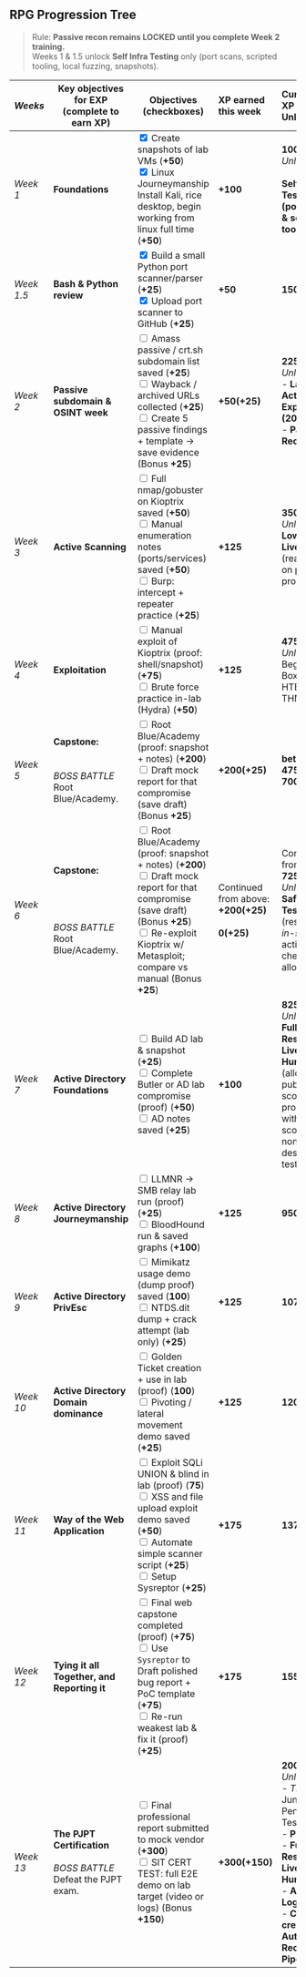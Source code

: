 ## RPG Progression Tree

> Rule: **Passive recon remains LOCKED until you complete Week 2 training.**  
> Weeks 1 & 1.5 unlock **Self Infra Testing** only (port scans, scripted tooling, local fuzzing, snapshots).

| *Weeks*    | **Key objectives for EXP (complete to earn XP)**                         | **Objectives (checkboxes)**                                                                                                                                                                                                                                                     | **XP earned this week**                               | **Cumulative XP → Unlocks**                                                                                                                                                                     |
| ---------- | ------------------------------------------------------------------------ | ------------------------------------------------------------------------------------------------------------------------------------------------------------------------------------------------------------------------------------------------------------------------------- | :---------------------------------------------------- | :---------------------------------------------------------------------------------------------------------------------------------------------------------------------------------------------- |
| *Week 1*   | **Foundations**                                                          | <input type="checkbox" checked> Create snapshots of lab VMs (**+50**)<br><input type="checkbox" checked> Linux Journeymanship Install Kali, rice desktop, begin working from linux full time (**+50**)<br>                                                                      | **+100**                                              | **100 XP** → *Unlocked:*<br><br>**Self Infra Testing (port scans & scripted tooling)**                                                                                                          |
| *Week 1.5* | **Bash & Python review**                                                 | <input type="checkbox" checked> Build a small Python port scanner/parser (**+25**)<br><input type="checkbox" checked> Upload port scanner to GitHub (**+25**)                                                                                                                   | **+50**                                               | **150 XP**                                                                                                                                                                                      |
| *Week 2*   | **Passive subdomain & OSINT week**                                       | <input type="checkbox"> Amass passive / crt.sh subdomain list saved (**+25**)<br><input type="checkbox"> Wayback / archived URLs collected (**+25**)<br><input type="checkbox"> Create 5 passive findings + template -> save evidence (Bonus **+25**)                           | **+50(+25)**                                          | **225 XP** → *Unlocked:* <br>- **Lab Active Exploitation (200 XP)**<br>- **Passive Recon**                                                                                                      |
| *Week 3*   | **Active Scanning**                                                      | <input type="checkbox"> Full nmap/gobuster on Kioptrix saved (**+50**)<br><input type="checkbox"> Manual enumeration notes (ports/services) saved (**+50**)<br><input type="checkbox"> Burp: intercept + repeater practice (**+25**)                                            | **+125**                                              | **350 XP** → *Unlocked:* **Low-Risk Live Recon** (read-only on public programs)                                                                                                                 |
| *Week 4*   | **Exploitation**                                                         | <input type="checkbox"> Manual exploit of Kioptrix (proof: shell/snapshot) (**+75**)<br><input type="checkbox"> Brute force practice in-lab (Hydra) (**+50**)                                                                                                                   | **+125**                                              | **475 XP** -> *Unlocked:*<br>Beginner Boxes on HTB and THM                                                                                                                                      |
| *Week 5*   | **Capstone:** <br><br><br>*BOSS BATTLE* Root Blue/Academy.               | <input type="checkbox"> Root Blue/Academy (proof: snapshot + notes) (**+200**)<br><input type="checkbox"> Draft mock report for that compromise (save draft) (Bonus **+25**)                                                                                                    | **+200(+25)**                                         | **between 475 and 700 XP**                                                                                                                                                                      |
| *Week 6*   | **Capstone:** <br><br><br><br><br>*BOSS BATTLE* Root Blue/Academy.       | <input type="checkbox"> Root Blue/Academy (proof: snapshot + notes) (**+200**)<br><input type="checkbox"> Draft mock report for that compromise (save draft) (Bonus **+25**)<br><input type="checkbox"> Re-exploit Kioptrix w/ Metasploit; compare vs manual (Bonus **+25**)    | Continued from above: **+200(+25)**<br><br>**0(+25)** | Continued from above:<br>**725 XP** → *Unlocked:* **Safe Live Testing** (restricted, *in-scope* active checks allowed)                                                                          |
| *Week 7*   | **Active Directory Foundations**                                         | <input type="checkbox"> Build AD lab & snapshot (**+25**)<br><input type="checkbox"> Complete Butler or AD lab compromise (proof) (**+50**)<br><input type="checkbox"> AD notes saved (**+25**)                                                                                 | **+100**                                              | **825 XP** → *Unlocked:* **Full Responsible Live Hunting** (allowed on public/in-scope programs with proper scope & non-destructive testing)                                                    |
| *Week 8*   | **Active Directory Journeymanship**                                      | <input type="checkbox"> LLMNR → SMB relay lab run (proof) (**+25**)<br><input type="checkbox"> BloodHound run & saved graphs (**+100**)                                                                                                                                         | **+125**                                              | **950 XP**                                                                                                                                                                                      |
| *Week 9*   | **Active Directory PrivEsc**                                             | <input type="checkbox"> Mimikatz usage demo (dump proof) saved (**100**)<br><input type="checkbox"> NTDS.dit dump + crack attempt (lab only) (**+25**)                                                                                                                          | **+125**                                              | **1075 XP**                                                                                                                                                                                     |
| *Week 10*  | **Active Directory Domain dominance**                                    | <input type="checkbox"> Golden Ticket creation + use in lab (proof) (**100**)<br><input type="checkbox"> Pivoting / lateral movement demo saved (**+25**)                                                                                                                       | **+125**                                              | **1200 XP**                                                                                                                                                                                     |
| *Week 11*  | **Way of the Web Application**                                           | <input type="checkbox"> Exploit SQLi UNION & blind in lab (proof) (**75**)<br><input type="checkbox"> XSS and file upload exploit demo saved (**+50**)<br><input type="checkbox"> Automate simple scanner script (**+25**)<br><input type="checkbox"> Setup Sysreptor (**+25**) | **+175**                                              | **1375 XP**                                                                                                                                                                                     |
| *Week 12*  | **Tying it all Together, and Reporting it**                              | <input type="checkbox"> Final web capstone completed (proof) (**+75**)<br><input type="checkbox"> Use `Sysreptor` to Draft polished bug report + PoC template (**+75**)<br><input type="checkbox"> Re-run weakest lab & fix it (proof) (**+25**)                                | **+175**                                              | **1550 XP**                                                                                                                                                                                     |
| *Week 13*  | **The PJPT Certification**<br><br>*BOSS BATTLE*<br>Defeat the PJPT exam. | <input type="checkbox"> Final professional report submitted to mock vendor (**+300**)<br><input type="checkbox"> SIT CERT TEST: full E2E demo on lab target (video or logs) (Bonus **+150**)                                                                                    | **+300(+150)**                                        | **2000 XP** — *Unlocks:* <br>- *Title:* Junior Penetration Tester<br>- **PNPT**<br>- **Full Responsible Live Hunting** <br>- **Applied Log Fu**<br>- **Can create an Automated Recon Pipeline** |




